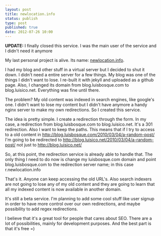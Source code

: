 ```yaml
--- 
layout: post
title: newlocation.info
status: publish
type: post
published: true
date: 2012-07-26 10:00
---
```


<strong>UPDATE:</strong> I finally closed this service. I was the main user of the service and I didn't need it anymore

My last personal project is alive. Its name: [newlocation.info](http://newlocation.info).

I had my blog and other stuff in a virtual server but I decided to shut it down. I didn't need a entire server for a few things.
My blog was one of the things I didn't want to lose. I re-built it with jekyll and uploaded as a github page. Also, I changed its domain from blog.luisbosque.com to blog.luisico.net. Everything was fine until there.

The problem? My old content was indexed in search engines, like google's one. I didn't want to lose my content but I didn't have anymore a handy nginx server to make my own redirections. So I created this service.

The idea is pretty simple. I create a redirection through the form. In my case, a redirection from blog.luisbosque.com to blog.luisico.net. It's a 301 redirection. Also I want to keep the paths. This means that if I try to access to a old content in http://blog.luisbosque.com/2010/03/04/a-random-post/ I'm going to be redirected to http://blog.luisico.net/2010/03/04/a-random-post/ not just to http://blog.luisico.net/

So, at this point, the redirection service is already able to handle that. The only thing I need to do now is change my luisbosque.com domain and point blog.luisbosque.com to the redirection server name; in this case r.newlocation.info

That's it.  Anyone can keep accessing the old URL's. Also search indexers are not going to lose any of my old content and they are going to learn that all my indexed content is now available in another domain.

It's still a beta service. I'm planning to add some cool stuff like user signup in order to have more control over our own redirections, and maybe possibility to add regex redirections.

I believe that it's a great tool for people that cares about SEO. There are a lot of possibilities, mainly for development purposes. And the best part is that it's free =)
